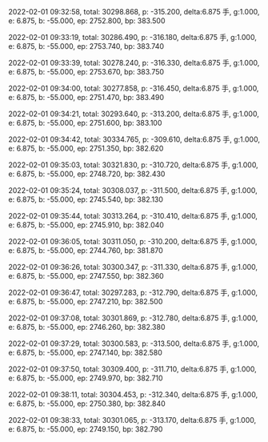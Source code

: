 2022-02-01 09:32:58, total: 30298.868, p: -315.200, delta:6.875 手, g:1.000, e: 6.875, b: -55.000, ep: 2752.800, bp: 383.500

2022-02-01 09:33:19, total: 30286.490, p: -316.180, delta:6.875 手, g:1.000, e: 6.875, b: -55.000, ep: 2753.740, bp: 383.740

2022-02-01 09:33:39, total: 30278.240, p: -316.330, delta:6.875 手, g:1.000, e: 6.875, b: -55.000, ep: 2753.670, bp: 383.750

2022-02-01 09:34:00, total: 30277.858, p: -316.450, delta:6.875 手, g:1.000, e: 6.875, b: -55.000, ep: 2751.470, bp: 383.490

2022-02-01 09:34:21, total: 30293.640, p: -313.200, delta:6.875 手, g:1.000, e: 6.875, b: -55.000, ep: 2751.600, bp: 383.100

2022-02-01 09:34:42, total: 30334.765, p: -309.610, delta:6.875 手, g:1.000, e: 6.875, b: -55.000, ep: 2751.350, bp: 382.620

2022-02-01 09:35:03, total: 30321.830, p: -310.720, delta:6.875 手, g:1.000, e: 6.875, b: -55.000, ep: 2748.720, bp: 382.430

2022-02-01 09:35:24, total: 30308.037, p: -311.500, delta:6.875 手, g:1.000, e: 6.875, b: -55.000, ep: 2745.540, bp: 382.130

2022-02-01 09:35:44, total: 30313.264, p: -310.410, delta:6.875 手, g:1.000, e: 6.875, b: -55.000, ep: 2745.910, bp: 382.040

2022-02-01 09:36:05, total: 30311.050, p: -310.200, delta:6.875 手, g:1.000, e: 6.875, b: -55.000, ep: 2744.760, bp: 381.870

2022-02-01 09:36:26, total: 30300.347, p: -311.330, delta:6.875 手, g:1.000, e: 6.875, b: -55.000, ep: 2747.550, bp: 382.360

2022-02-01 09:36:47, total: 30297.283, p: -312.790, delta:6.875 手, g:1.000, e: 6.875, b: -55.000, ep: 2747.210, bp: 382.500

2022-02-01 09:37:08, total: 30301.869, p: -312.780, delta:6.875 手, g:1.000, e: 6.875, b: -55.000, ep: 2746.260, bp: 382.380

2022-02-01 09:37:29, total: 30300.583, p: -313.500, delta:6.875 手, g:1.000, e: 6.875, b: -55.000, ep: 2747.140, bp: 382.580

2022-02-01 09:37:50, total: 30309.400, p: -311.710, delta:6.875 手, g:1.000, e: 6.875, b: -55.000, ep: 2749.970, bp: 382.710

2022-02-01 09:38:11, total: 30304.453, p: -312.340, delta:6.875 手, g:1.000, e: 6.875, b: -55.000, ep: 2750.380, bp: 382.840

2022-02-01 09:38:33, total: 30301.065, p: -313.170, delta:6.875 手, g:1.000, e: 6.875, b: -55.000, ep: 2749.150, bp: 382.790